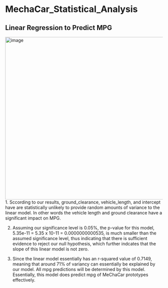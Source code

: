 # MechaCar_Statistical_Analysis


## Linear Regression to Predict MPG
<img width="520" alt="image" src="https://user-images.githubusercontent.com/98793962/170901315-04ee43b8-02ee-46d9-bc16-1276ff178b55.png">
1.  Sccording to our results, ground_clearance, vehicle_length, and intercept have are statistically 
unlikely to provide random amounts of variance to the linear model. In other words the vehicle 
length and ground clearance  have a significant impact on MPG.

2. Assuming our significance level is 0.05%, the p-value for this model, 5.35e-11 = 5.35 x 10-11 = 0.0000000000535, is much smaller than the assumed significance level, thus indicating that there is sufficient evidence to reject our null hypothesis, which further indcates that the slope of this linear model is not zero.

3. Since the linear model essentially has an r-squared value of 0.7149, meaning that around 71% of variancy can essentially be explained by our model.  All mpg predictions will be determined by this model. Essentially, this model does predict mpg of MeChaCar prototypes effectively.
